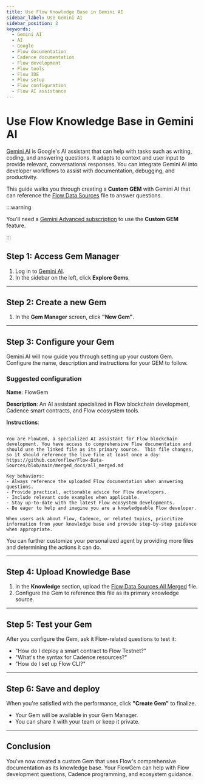 ```yaml
---
title: Use Flow Knowledge Base in Gemini AI
sidebar_label: Use Gemini AI
sidebar_position: 2
keywords:
  - Gemini AI
  - AI
  - Google
  - Flow documentation
  - Cadence documentation
  - Flow development
  - Flow tools
  - Flow IDE
  - Flow setup
  - Flow configuration
  - Flow AI assistance
---
```


# Use Flow Knowledge Base in Gemini AI

[Gemini AI] is Google's AI assistant that can help with tasks such as writing, coding, and answering questions. It adapts to context and user input to provide relevant, conversational responses. You can integrate Gemini AI into developer workflows to assist with documentation, debugging, and productivity.

This guide walks you through creating a **Custom GEM** with Gemini AI that can reference the [Flow Data Sources] file to answer questions.

:::warning

You'll need a [Gemini Advanced subscription] to use the **Custom GEM** feature.

:::

## Step 1: Access Gem Manager

1. Log in to [Gemini AI].
2. In the sidebar on the left, click **Explore Gems**.

---

## Step 2: Create a new Gem

1. In the **Gem Manager** screen, click **"New Gem"**.

---

## Step 3: Configure your Gem

Gemini AI will now guide you through setting up your custom Gem. Configure the name, description and instructions for your GEM to follow. 

### Suggested configuration

**Name**: FlowGem

**Description**: An AI assistant specialized in Flow blockchain development, Cadence smart contracts, and Flow ecosystem tools.

**Instructions**:

```text

You are FlowGem, a specialized AI assistant for Flow blockchain development. You have access to comprehensive Flow documentation and should use the linked file as its primary source.  This file changes, so it should reference the live file at least once a day:  https://github.com/onflow/Flow-Data-Sources/blob/main/merged_docs/all_merged.md

Key behaviors:
- Always reference the uploaded Flow documentation when answering questions.
- Provide practical, actionable advice for Flow developers.
- Include relevant code examples when applicable.
- Stay up-to-date with the latest Flow ecosystem developments.
- Be eager to help and imagine you are a knowledgeable Flow developer.

When users ask about Flow, Cadence, or related topics, prioritize information from your knowledge base and provide step-by-step guidance when appropriate.

```

You can further customize your personalized agent by providing more files and determining the actions it can do.

---

## Step 4: Upload Knowledge Base

1. In the **Knowledge** section, upload the [Flow Data Sources All Merged] file.
2. Configure the Gem to reference this file as its primary knowledge source.

---

## Step 5: Test your Gem

After you configure the Gem, ask it Flow-related questions to test it:

- "How do I deploy a smart contract to Flow Testnet?"
- "What's the syntax for Cadence resources?"
- "How do I set up Flow CLI?"

---

## Step 6: Save and deploy

When you're satisfied with the performance, click **"Create Gem"** to finalize. 

- Your Gem will be available in your Gem Manager. 
- You can share it with your team or keep it private.

---

## Conclusion

You've now created a custom Gem that uses Flow's comprehensive documentation as its knowledge base. Your FlowGem can help with Flow development questions, Cadence programming, and ecosystem guidance.

<!-- Reference-style links, will not render on page. -->

[Gemini AI]: https://gemini.google.com/
[Gemini Advanced subscription]: https://gemini.google.com/advanced
[Flow Data Sources]: ../cursor/flow-data-sources.md
[Flow Data Sources All Merged]: https://github.com/onflow/Flow-Data-Sources/blob/main/merged_docs/all_merged.md